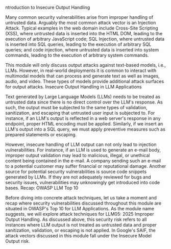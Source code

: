 ntroduction to Insecure Output Handling

Many common security vulnerabilities arise from improper handling of untrusted data. Arguably the most common attack vector is an Injection Attack. Typical examples in the web domain include Cross-Site Scripting (XSS), where untrusted data is inserted into the HTML DOM, leading to the execution of arbitrary JavaScript code; SQL Injection, where untrusted data is inserted into SQL queries, leading to the execution of arbitrary SQL queries; and code injection, where untrusted data is inserted into system commands, leading to the execution of arbitrary system commands.

This module will only discuss output attacks against text-based models, i.e., LLMs. However, in real-world deployments it is common to interact with multimodal models that can process and generate text as well as images, audio, and video. These types of models provide additional attack surfaces for output attacks.
Insecure Output Handling in LLM Applications

Text generated by Large Language Models (LLMs) needs to be treated as untrusted data since there is no direct control over the LLM's response. As such, the output must be subjected to the same types of validation, sanitization, and escaping that untrusted user input is subjected to. For instance, if an LLM's output is reflected in a web server's response in any endpoint, proper HTML encoding must be applied. Similarly, if we insert an LLM's output into a SQL query, we must apply preventive measures such as prepared statements or escaping.

However, insecure handling of LLM output can not only lead to injection vulnerabilities. For instance, if an LLM is used to generate an e-mail body, improper output validation may lead to malicious, illegal, or unethical content being contained in the e-mail. A company sending such an e-mail to a potential customer may suffer financial or reputational damage. Another source for potential security vulnerabilities is source code snippets generated by LLMs. If they are not adequately reviewed for bugs and security issues, vulnerabilities may unknowingly get introduced into code bases.
Recap: OWASP LLM Top 10

Before diving into concrete attack techniques, let us take a moment and recap where security vulnerabilities discussed throughout this module are situated in OWASP's Top 10 for LLM Applications. As the module name suggests, we will explore attack techniques for LLM05: 2025 Improper Output Handling. As discussed above, this security risk refers to all instances where LLM output is not treated as untrusted data and proper sanitization, validation, or escaping is not applied. In Google's SAIF, the attack vectors discussed in this module fall under the Insecure Model Output risk.
